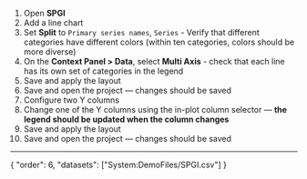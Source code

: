 1. Open **SPGI**
2. Add a line chart
3. Set **Split** to `Primary series names`, `Series` - Verify that different categories have different colors (within ten categories, colors should be more diverse)
4. On the **Context Panel > Data**, select **Multi Axis** - check that each line has its own set of categories in the legend
5. Save and apply the layout
6. Save and open the project — changes should be saved
3. Configure two Y columns
5. Change one of the Y columns using the in-plot column selector — **the legend should be updated when the column changes**
5. Save and apply the layout
6. Save and open the project — changes should be saved

---
{
  "order": 6,
  "datasets": ["System:DemoFiles/SPGI.csv"]
}